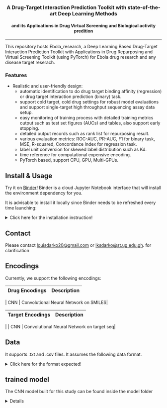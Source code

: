 

<h3 align="center">
<p> A Drug-Target Interaction Prediction Toolkit with state-of-the-art Deep Learning Methods</h3>
<h4 align="center">
<p> and its Applications in Drug Virtual Screening and Biological activity predition </h4>

---

This repository hosts Ebola_research, a Deep Learning Based Drug-Target Interaction Prediction Toolkit with Applications in Drug Repurposing and Virtual Screening Toolkit (using PyTorch) for Ebola drug research and any disease target reserach.  



### Features



- Realistic and user-friendly design: 
	- automatic identification to do drug target binding affinity (regression) or drug target interaction prediction (binary) task.
	- support cold target, cold drug settings for robust model evaluations and support single-target high throughput sequencing assay data setup.
	- easy monitoring of training process with detailed training metrics output such as test set figures (AUCs) and tables, also support early stopping.
	- detailed output records such as rank list for repurposing result.
	- various evaluation metrics: ROC-AUC, PR-AUC, F1 for binary task, MSE, R-squared, Concordance Index for regression task.
	- label unit conversion for skewed label distribution such as Kd.
	- time reference for computational expensive encoding.
	- PyTorch based, support CPU, GPU, Multi-GPUs.
	


## Install & Usage
Try it on [Binder](https://mybinder.org)! Binder is a cloud Jupyter Notebook interface that will install the environment dependency for you. 

It is advisable to install it locally since Binder needs to be refreshed every time launching:

<details>
  <summary>Click here for the installation instruction!</summary>

First time:
```bash
git clone https://github.com/LouisDarko/Ebola_research.git
## Download code repository

cd Ebola_research
## Change directory to Ebola_research

conda env create -f environment.yml  
## Build virtual environment with all packages installed using conda

conda activate DeepPurpose
## Activate conda environment (use "source activate DeepPurpose" for anaconda 4.4 or earlier) 

jupyter notebook
## open the jupyter notebook with the conda env

## run our code, e.g. click a file in the DEMO folder
... ...

conda deactivate 
## when done, exit conda environment 
```

In the future:
```bash
cd Ebola_research
## Change directory to Ebola_research

conda activate DeepPurpose
## Activate conda environment

jupyter notebook
## open the jupyter notebook with the conda env


... ...

conda deactivate 
## when done, exit conda environment 
```
</details>





## Contact
Please contact louisdarko20@gmail.com or lksdarko@st.ug.edu.gh. for clarification

## Encodings
Currently, we support the following encodings:

| Drug Encodings  | Description |
|-----------------|-------------|

| CNN | Convolutional Neural Network on SMILES|


| Target Encodings  | Description |
|-----------------|-------------|
|
| CNN | Convolutional Neural Network on target seq|


## Data

It supports .txt and .csv files. It assumes the following data format.

<details>
  <summary>Click here for the format expected!</summary>

For drug target pairs:
```
Drug1_SMILES Target1_Seq Score/Label
Drug2_SMILES Target2_Seq Score/Label
....
```
Then, use 

```python 
from DeepPurpose import dataset
X_drug, X_target, y = dataset.read_file_training_dataset_drug_target_pairs(PATH)
```

For bioassay training data:
```
Target_Seq
Drug1_SMILES Score/Label
Drug2_SMILES Score/Label
....
```

Then, use 

```python 
from DeepPurpose import dataset
X_drug, X_target, y = dataset.read_file_training_dataset_bioassay(PATH)
```

For drug repurposing library:
```
Drug1_Name Drug1_SMILES 
Drug2_Name Drug2_SMILES
....
```
Then, use 

```python 
from DeepPurpose import dataset
X_drug, X_drug_names = dataset.read_file_repurposing_library(PATH)
```

For target sequence to be repurposed:
```
Target_Name Target_seq 
```
Then, use 

```python 
from DeepPurpose import dataset
Target_seq, Target_name = dataset.read_file_target_sequence(PATH)
```

For virtual screening library:
```
Drug1_SMILES Drug1_Name Target1_Seq Target1_Name
Drug1_SMILES Drug1_Name Target1_Seq Target1_Name
....
```
Then, use 

```python 
from DeepPurpose import dataset
X_drug, X_target, X_drug_names, X_target_names = dataset.read_file_virtual_screening_drug_target_pairs(PATH)
```
</details>



## trained model


The CNN model built for this study can be found inside the model folder

<details>
 


## Disclaimer
The model is built on a framework developed by Kexin Huang: kexinhuang@hsph.harvard.edu 


